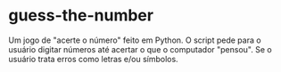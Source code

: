 # guess-the-number
Um jogo de "acerte o número" feito em Python. O script pede para o usuário digitar números até acertar o que o computador "pensou". Se o usuário trata erros como letras e/ou símbolos.
